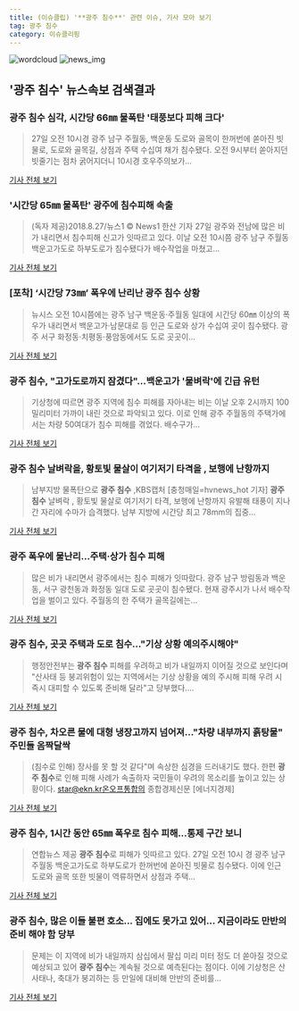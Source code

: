 ```yaml
---
title: (이슈클립) '**광주 침수**' 관련 이슈, 기사 모아 보기
tag: 광주 침수
category: 이슈클리핑
---
```

![wordcloud](https://s3.ap-northeast-2.amazonaws.com/lyrics101-wordcloud/2018-08-27-1535360067.png)
![news_img](https://user-images.githubusercontent.com/42597476/44507050-1206f400-a6e4-11e8-8d98-7ffbfebb353f.png)
## **'**광주 침수**'** 뉴스속보 검색결과
### **광주 침수** 심각, 시간당 66㎜ 물폭탄 '태풍보다 피해 크다'

>27일 오전 10시경 광주 남구 주월동, 백운동 도로와 골목이 한꺼번에 쏟아진 빗물로, 도로와 골목길, 상점과 주택 수십여 채가 침수됐다. 오전 9시부터 쏟아지던 빗줄기는 점차 굵어지더니 10시경 호우주의보가...

<a href="http://www.sedaily.com/NewsView/1S3IVCO2CH" target="_blank">기사 전체 보기</a>

### '시간당 65㎜ 물폭탄' 광주에 침수피해 속출

>(독자 제공)2018.8.27/뉴스1 © News1 한산 기자 27일 광주와 전남에 많은 비가 내리면서 침수피해 신고가 잇따르고 있다. 이날 오전 10시쯤 광주 남구 주월동 백운고가도로 하부도로가 침수됐다가 배수작업을 마쳤고...

<a href="http://news1.kr/articles/?3409307" target="_blank">기사 전체 보기</a>

### [포착] ‘시간당 73㎜’ 폭우에 난리난 **광주 침수** 상황

>뉴시스 오전 10시쯤에는 광주 남구 백운동·주월동 일대에 시간당 60㎜ 이상의 폭우가 내리면서 백운고가·남문대로 등 인근 도로와 상가 수십여 곳이 침수됐다. 광주 서구 화정동·치평동·풍암동에서도 도로 곳곳이...

<a href="http://news.kmib.co.kr/article/view.asp?arcid=0012634394&code=61121111&cp=nv" target="_blank">기사 전체 보기</a>

### **광주 침수**, "고가도로까지 잠겼다"…백운고가 '물벼락'에 긴급 유턴

>기상청에 따르면 광주 지역에 침수 피해를 자아내는 비는 이날 오후 2시까지 100밀리미터 가까이 내린 것으로 파악되고 있다. 이로 인해 광주 주월동의 주택가에서는 차량 50여대가 침수 피해를 겪었다. 배수구가...

<a href="http://www.greened.kr/news/articleView.html?idxno=73105" target="_blank">기사 전체 보기</a>

### **광주 침수** 날벼락을, 황토빛 물살이 여기저기 타격을 , 보행에 난항까지

>남부지방 물폭탄으로 **광주 침수** ,KBS캡처 [충청매일=hvnews_hot 기자] **광주 침수** 날벼락 , 황토빛 물살로 여기저기 타격, 보행에 난항까지 유발해 태풍이 지나간 자리에 수마가 습격했다. 남부 지방에 시간당 최고 78mm의 집중...

<a href="http://www.ccdn.co.kr/news/articleView.html?idxno=536775" target="_blank">기사 전체 보기</a>

### 광주 폭우에 물난리…주택·상가 침수 피해

>많은 비가 내리면서 광주에서는 침수 피해가 잇따랐다. 광주 남구 방림동과 백운동, 서구 광천동과 화정동 일대 도로 곳곳이 침수됐다. 현재 광주시가 나서 배수작업을 벌이고 있다. 주월동의 한 주택가 골목길에는...

<a href="http://news.mt.co.kr/mtview.php?no=2018082714305447670" target="_blank">기사 전체 보기</a>

### **광주 침수**, 곳곳 주택과 도로 침수..."기상 상황 예의주시해야"

>행정안전부는 **광주 침수** 피해를 우려하고 비가 내일까지 이어질 것으로 보인다며 "산사태 등 붕괴위험이 있는 지역에서는 기상 상황을 예의 주시해 피해 우려 시 즉시 대피할 수 있도록 준비해 달라"고 당부했다....

<a href="http://www.newsrep.co.kr/news/articleView.html?idxno=57206" target="_blank">기사 전체 보기</a>

### **광주 침수**, 차오른 물에 대형 냉장고까지 넘어져…"차량 내부까지 흙탕물" 주민들 옴짝달싹

>(침수로 인해) 장사를 못 할 것 같다"며 속상한 심경을 드러내기도 했다. 한편 **광주 침수**로 인해 피해 사례가 속출하자 국민들이 우려의 목소리를 높이고 있는 상황이다. star@ekn.kr온오프통합의 종합경제신문 [에너지경제]

<a href="http://www.ekn.kr/news/article_lab.html?no=382700" target="_blank">기사 전체 보기</a>

### **광주 침수**, 1시간 동안 65㎜ 폭우로 침수 피해…통제 구간 보니

>연합뉴스 제공 **광주 침수**로 피해가 잇따르고 있다. 27일 오전 10시 경 광주 남구 주월동 백운고가도로 하부도로가 한꺼번에 쏟아진 빗물로 침수됐다. 이에 인근 도로와 골목 또한 빗물이 역류하면서 상점과 주택...

<a href="http://sports.hankooki.com/lpage/sisa/201808/sp20180827172656137040.htm" target="_blank">기사 전체 보기</a>

### **광주 침수**, 많은 이들 불편 호소... 집에도 못가고 있어... 지금이라도 만반의 준비 해야 함 당부

>문제는 이 지역에 비가 내일까지 삼십에서 팔십 미리 미터 정도 더 쏟아질 것으로 예상되고 있어 **광주 침수**는 계속될 것으로 예측된다는 점이다. 이에 기상청은 산사태나, 축대가 붕괴하는 등 만일에 대비해 만반의 준비를...

<a href="http://www.newsfreezone.co.kr/news/articleView.html?idxno=77048" target="_blank">기사 전체 보기</a>


